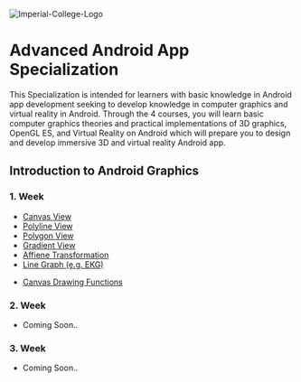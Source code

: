 ![Imperial-College-Logo](https://github.com/icanerdogan/Imperial-College-Advanced-Android-Specialization/assets/52867508/f53bc55a-a0bf-4986-af91-db3a29ff7207)

# Advanced Android App Specialization

<p>This Specialization is intended for learners with basic knowledge in Android app development seeking to develop knowledge in computer graphics and virtual reality in Android. Through the 4 courses, you will learn basic computer graphics theories and practical implementations of 3D graphics, OpenGL ES, and Virtual Reality on Android which will prepare you to design and develop immersive 3D and virtual reality Android app. </p>

## Introduction to Android Graphics

### 1. Week
<ul>
  <li><a href="app/src/main/java/com/ibrahimcanerdogan/imperialcollegeadvancedandroidspecialization/introduction/week1/BasicCanvasView.kt">Canvas View</a></li>
  <li><a href="app/src/main/java/com/ibrahimcanerdogan/imperialcollegeadvancedandroidspecialization/introduction/week1/BasicPolylineView.kt">Polyline View</a></li>
  <li><a href="app/src/main/java/com/ibrahimcanerdogan/imperialcollegeadvancedandroidspecialization/introduction/week1/BasicPolygonView.kt">Polygon View</a></li>
  <li><a href="app/src/main/java/com/ibrahimcanerdogan/imperialcollegeadvancedandroidspecialization/introduction/week1/BasicGradientlView.kt">Gradient View</a></li>
  <li><a href="app/src/main/java/com/ibrahimcanerdogan/imperialcollegeadvancedandroidspecialization/introduction/week1/BasicAffineTransformation.kt">Affiene Transformation</a></li>
  <li><a href="app/src/main/java/com/ibrahimcanerdogan/imperialcollegeadvancedandroidspecialization/introduction/week1/LineGraphExample.kt">Line Graph (e.g. EKG)</a></li>
</ul>

<ul>
  <li><a href="app/src/main/java/com/ibrahimcanerdogan/imperialcollegeadvancedandroidspecialization/introduction/week1/CanvasDrawingFunctions.md">Canvas Drawing Functions</a></li>
</ul>

### 2. Week
<ul>
  <li>Coming Soon..</li>
</ul>

### 3. Week
<ul>
  <li>Coming Soon..</li>
</ul>
